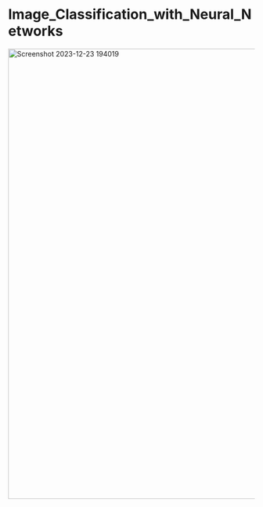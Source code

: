 # Image_Classification_with_Neural_Networks
<img width="918" alt="Screenshot 2023-12-23 194019" src="https://github.com/Day-Raval/Image_Classification_with_Neural_Networks/assets/132192767/028976ff-b07b-4441-a799-13a8bd791e57">
